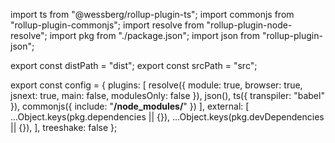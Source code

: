 import ts from "@wessberg/rollup-plugin-ts";
import commonjs from "rollup-plugin-commonjs";
import resolve from "rollup-plugin-node-resolve";
import pkg from "./package.json";
import json from "rollup-plugin-json";

export const distPath = "dist";
export const srcPath = "src";

export const config = {
	plugins: [
		resolve({
			module: true,
			browser: true,
			jsnext: true,
			main: false,
			modulesOnly: false
		}),
		json(),
		ts({
			transpiler: "babel"
		}),
		commonjs({
			include: "**/node_modules/**"
		})
	],
	external: [
		...Object.keys(pkg.dependencies || {}),
		...Object.keys(pkg.devDependencies || {}),
	],
	treeshake: false
};
